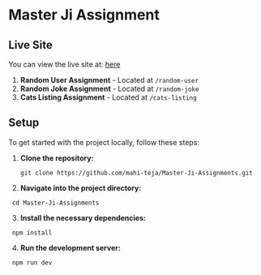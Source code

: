 # Master Ji Assignment



## Live Site

You can view the live site at: [here](https://mahi-teja.github.io/Master-Ji-Assignments/)

1. **Random User Assignment** - Located at `/random-user`
2. **Random Joke Assignment** - Located at `/random-joke`
3. **Cats Listing Assignment** - Located at `/cats-listing`

## Setup

To get started with the project locally, follow these steps:

1. **Clone the repository:**

   ```
   git clone https://github.com/mahi-teja/Master-Ji-Assignments.git
   ```

2. **Navigate into the project directory:**
```
 cd Master-Ji-Assignments
 ```
3. **Install the necessary dependencies:**
```
 npm install
 ```
4. **Run the development server:**
```
 npm run dev
 ```

